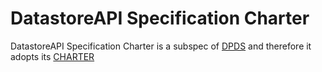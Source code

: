 # DatastoreAPI Specification Charter
DatastoreAPI Specification Charter is a subspec of [DPDS](https://github.com/opendatamesh-initiative/odm-specification-dpdescriptor/tree/main) and therefore it adopts its [CHARTER](https://github.com/opendatamesh-initiative/odm-specification-dpdescriptor/blob/main/CHARTER.md)
